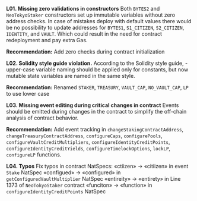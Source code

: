 **L01. Missing zero validations in constructors**
Both `BYTES2` and `NeoTokyoStaker` constructors set up immutable variables without zero address checks. In case of mistakes deploy with default values there would be no possibility to update addresses for `BYTES1`, `S1_CITIZEN`, `S2_CITIZEN`, `IDENTITY`, and `VAULT`. Which could result in the need for contract redeployment and pay extra Gas.

**Recommendation:** Add zero checks during contract initialization

**L02. Solidity style guide violation.**
According to the Solidity style guide, - upper-case variable naming should be applied only for constants, but now mutable state variables are named in the same style.

**Recommendation:** Renamed `STAKER`, `TREASURY`, `VAULT_CAP`, `NO_VAULT_CAP`, `LP` to use lower case

**L03. Missing event editing during critical changes in contract**
Events should be emitted during changes in the contract to simplify the off-chain analysis of contract behavior. 

**Recommendation:** Add event tracking in `changeStakingContractAddress`, `changeTreasuryContractAddress`, `configureCaps`, `configurePools`, `configureVaultCreditMultipliers`, `configureIdentityCreditPoints`, `configureIdentityCreditYields`, `configureTimelockOptions`, `lockLP`, `configureLP` functions.

**L04. Typos**
Fix typos in contract NatSpecs:
«ctiizen» -> «citiizen» in event `Stake` NatSpec
«configued» -> «configured» in `getConfiguredVaultMultiplier` NatSpec
«entireity» -> «entirety» in Line 1373 of `NeoTokyoStaker` contract
«funciton» -> «function» in `configureIdentityCreditPoints` NatSpec
